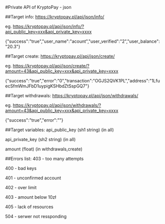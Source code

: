 #Private API of KryptoPay - json

##Target info:
https://kryptopay.pl/api/json/info/


eg. https://kryptopay.pl/api/json/info/?api_public_key=xxx&api_private_key=xxxx


{"success":"true","user_name":"acount","user_verified":"2","user_balance":"20.3"}

##Target create:
https://kryptopay.pl/api/json/create/


eg. https://kryptopay.pl/api/json/create/?amount=43&api_public_key=xxx&api_private_key=xxxx


{"success":"true","error":"0","transaction":"OGJS2QVK1PL","address":"1LfuecSfmWmJFbD1uypigKSHbdZtSspGQ7"}

##Target withdrawals:
https://kryptopay.pl/api/json/withdrawals/


eg. https://kryptopay.pl/api/json/withdrawals/?amount=43&api_public_key=xxx&api_private_key=xxxx


{"success":"true","error":""}

##Target variables:
api_public_key (sh1 string) (in all)


api_private_key (sh2 string) (in all)


amount (float) (in withdrawals,create)


##Errors list:
403 - too many attempts


400 - bad keys


401 - unconfirmed account


402 - over limit


403 - amount below 10zł


405 - lack of resources


504 - serwer not ressponding
